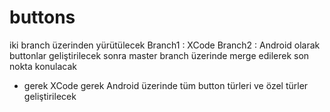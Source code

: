 # buttons

iki branch üzerinden yürütülecek
Branch1 : XCode
Branch2 : Android
olarak buttonlar geliştirilecek 
sonra master branch üzerinde merge edilerek  son nokta konulacak
* gerek XCode gerek Android  üzerinde tüm button türleri ve özel türler geliştirilecek

